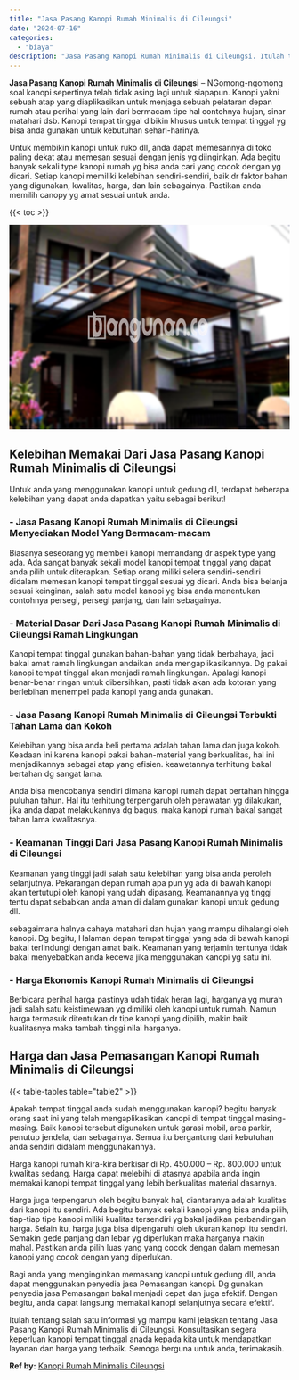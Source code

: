 ```yaml
---
title: "Jasa Pasang Kanopi Rumah Minimalis di Cileungsi"
date: "2024-07-16"
categories: 
  - "biaya"
description: "Jasa Pasang Kanopi Rumah Minimalis di Cileungsi. Itulah tentang salah satu informasi yg mampu kami jelaskan tentang Jasa Pasang Kanopi Rumah Minimalis di Cil..."
---
```


**Jasa Pasang Kanopi Rumah Minimalis di Cileungsi** – NGomong-ngomong soal kanopi sepertinya telah tidak asing lagi untuk siapapun. Kanopi yakni sebuah atap yang diaplikasikan untuk menjaga sebuah pelataran depan rumah atau perihal yang lain dari bermacam tipe hal contohnya hujan, sinar matahari dsb. Kanopi tempat tinggal dibikin khusus untuk tempat tinggal yg bisa anda gunakan untuk kebutuhan sehari-harinya.

Untuk membikin kanopi untuk ruko dll, anda dapat memesannya di toko paling dekat atau memesan sesuai dengan jenis yg diinginkan. Ada begitu banyak sekali type kanopi rumah yg bisa anda cari yang cocok dengan yg dicari. Setiap kanopi memiliki kelebihan sendiri-sendiri, baik dr faktor bahan yang digunakan, kwalitas, harga, dan lain sebagainya. Pastikan anda memilih canopy yg amat sesuai untuk anda.

{{< toc >}}

![Jasa Pasang Kanopi Rumah Minimalis di Cileungsi](/images/harga-kanopi-minimalis-09.png)

## Kelebihan Memakai Dari Jasa Pasang Kanopi Rumah Minimalis di Cileungsi

Untuk anda yang menggunakan kanopi untuk gedung dll, terdapat beberapa kelebihan yang dapat anda dapatkan yaitu sebagai berikut!

### \- Jasa Pasang Kanopi Rumah Minimalis di Cileungsi Menyediakan Model Yang Bermacam-macam

Biasanya seseorang yg membeli kanopi memandang dr aspek type yang ada. Ada sangat banyak sekali model kanopi tempat tinggal yang dapat anda pilih untuk diterapkan. Setiap orang miliki selera sendiri-sendiri didalam memesan kanopi tempat tinggal sesuai yg dicari. Anda bisa belanja sesuai keinginan, salah satu model kanopi yg bisa anda menentukan contohnya persegi, persegi panjang, dan lain sebagainya.

### \- Material Dasar Dari Jasa Pasang Kanopi Rumah Minimalis di Cileungsi Ramah Lingkungan

Kanopi tempat tinggal gunakan bahan-bahan yang tidak berbahaya, jadi bakal amat ramah lingkungan andaikan anda mengaplikasikannya. Dg pakai kanopi tempat tinggal akan menjadi ramah lingkungan. Apalagi kanopi benar-benar ringan untuk dibersihkan, pasti tidak akan ada kotoran yang berlebihan menempel pada kanopi yang anda gunakan.

### \- Jasa Pasang Kanopi Rumah Minimalis di Cileungsi Terbukti Tahan Lama dan Kokoh

Kelebihan yang bisa anda beli pertama adalah tahan lama dan juga kokoh. Keadaan ini karena kanopi pakai bahan-material yang berkualitas, hal ini menjadikannya sebagai atap yang efisien. keawetannya terhitung bakal bertahan dg sangat lama.

Anda bisa mencobanya sendiri dimana kanopi rumah dapat bertahan hingga puluhan tahun. Hal itu terhitung terpengaruh oleh perawatan yg dilakukan, jika anda dapat melakukannya dg bagus, maka kanopi rumah bakal sangat tahan lama kwalitasnya.

### \- Keamanan Tinggi Dari Jasa Pasang Kanopi Rumah Minimalis di Cileungsi

Keamanan yang tinggi jadi salah satu kelebihan yang bisa anda peroleh selanjutnya. Pekarangan depan rumah apa pun yg ada di bawah kanopi akan tertutupi oleh kanopi yang udah dipasang. Keamanannya yg tinggi tentu dapat sebabkan anda aman di dalam gunakan kanopi untuk gedung dll.

sebagaimana halnya cahaya matahari dan hujan yang mampu dihalangi oleh kanopi. Dg begitu, Halaman depan tempat tinggal yang ada di bawah kanopi bakal terlindungi dengan amat baik. Keamanan yang terjamin tentunya tidak bakal menyebabkan anda kecewa jika menggunakan kanopi yg satu ini.

### \- Harga Ekonomis Kanopi Rumah Minimalis di Cileungsi

Berbicara perihal harga pastinya udah tidak heran lagi, harganya yg murah jadi salah satu keistimewaan yg dimiliki oleh kanopi untuk rumah. Namun harga termasuk ditentukan dr tipe kanopi yang dipilih, makin baik kualitasnya maka tambah tinggi nilai harganya.

## Harga dan Jasa Pemasangan Kanopi Rumah Minimalis di Cileungsi

{{< table-tables table="table2" >}}

Apakah tempat tinggal anda sudah menggunakan kanopi? begitu banyak orang saat ini yang telah mengaplikasikan kanopi di tempat tinggal masing-masing. Baik kanopi tersebut digunakan untuk garasi mobil, area parkir, penutup jendela, dan sebagainya. Semua itu bergantung dari kebutuhan anda sendiri didalam menggunakannya.

Harga kanopi rumah kira-kira berkisar di Rp. 450.000 – Rp. 800.000 untuk kwalitas sedang. Harga dapat melebihi di atasnya apabila anda ingin memakai kanopi tempat tinggal yang lebih berkualitas material dasarnya.

Harga juga terpengaruh oleh begitu banyak hal, diantaranya adalah kualitas dari kanopi itu sendiri. Ada begitu banyak sekali kanopi yang bisa anda pilih, tiap-tiap tipe kanopi miliki kualitas tersendiri yg bakal jadikan perbandingan harga. Selain itu, harga juga bisa dipengaruhi oleh ukuran kanopi itu sendiri. Semakin gede panjang dan lebar yg diperlukan maka harganya makin mahal. Pastikan anda pilih luas yang yang cocok dengan dalam memesan kanopi yang cocok dengan yang diperlukan.

Bagi anda yang menginginkan memasang kanopi untuk gedung dll, anda dapat menggunakan penyedia jasa Pemasangan kanopi. Dg gunakan penyedia jasa Pemasangan bakal menjadi cepat dan juga efektif. Dengan begitu, anda dapat langsung memakai kanopi selanjutnya secara efektif.

Itulah tentang salah satu informasi yg mampu kami jelaskan tentang Jasa Pasang Kanopi Rumah Minimalis di Cileungsi. Konsultasikan segera keperluan kanopi tempat tinggal anada kepada kita untuk mendapatkan layanan dan harga yang terbaik. Semoga berguna untuk anda, terimakasih.

**Ref by:**  [Kanopi Rumah Minimalis Cileungsi](https://id.wikipedia.org/wiki/Kanopi)
